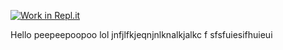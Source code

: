 [![Work in Repl.it](https://classroom.github.com/assets/work-in-replit-14baed9a392b3a25080506f3b7b6d57f295ec2978f6f33ec97e36a161684cbe9.svg)](https://classroom.github.com/online_ide?assignment_repo_id=435193&assignment_repo_type=GroupAssignmentRepo)

Hello peepeepoopoo
lol
jnfjlfkjeqnjnlknalkjalkc f
sfsfuiesifhuieui

